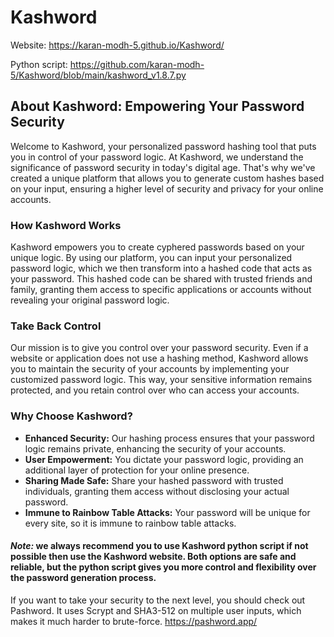 # Kashword
Website: https://karan-modh-5.github.io/Kashword/

Python script: https://github.com/karan-modh-5/Kashword/blob/main/kashword_v1.8.7.py

## **About Kashword: Empowering Your Password Security**

Welcome to Kashword, your personalized password hashing tool that puts you in control of your password logic. At Kashword, we understand the significance of password security in today's digital age. That's why we've created a unique platform that allows you to generate custom hashes based on your input, ensuring a higher level of security and privacy for your online accounts.

### **How Kashword Works**

Kashword empowers you to create cyphered passwords based on your unique logic. By using our platform, you can input your personalized password logic, which we then transform into a hashed code that acts as your password. This hashed code can be shared with trusted friends and family, granting them access to specific applications or accounts without revealing your original password logic.

### **Take Back Control**

Our mission is to give you control over your password security. Even if a website or application does not use a hashing method, Kashword allows you to maintain the security of your accounts by implementing your customized password logic. This way, your sensitive information remains protected, and you retain control over who can access your accounts.

### **Why Choose Kashword?**

- **Enhanced Security:** Our hashing process ensures that your password logic remains private, enhancing the security of your accounts.
- **User Empowerment:** You dictate your password logic, providing an additional layer of protection for your online presence.
- **Sharing Made Safe:** Share your hashed password with trusted individuals, granting them access without disclosing your actual password.
- **Immune to Rainbow Table Attacks:** Your password will be unique for every site, so it is immune to rainbow table attacks.

#### *Note:* we always recommend you to use Kashword python script if not possible then use the Kashword website. Both options are safe and reliable, but the python script gives you more control and flexibility over the password generation process.

If you want to take your security to the next level, you should check out Pashword. It uses Scrypt and SHA3-512 on multiple user inputs, which makes it much harder to brute-force. 
https://pashword.app/
